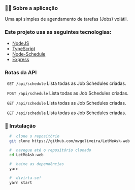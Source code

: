 ### :man_technologist: Sobre a aplicação

Uma api simples de agendamento de tarefas (Jobs) volátil.

### Este projeto usa as seguintes tecnologias:

- [NodeJS](https://nodejs.org/en/)
- [TypeScript](https://www.typescriptlang.org/)
- [Node-Schedule](https://github.com/node-schedule/node-schedule)
- [Express](https://expressjs.com/pt-br/)

### Rotas da API

`` GET /api/schedule`` Lista todas as Job Schedules criadas.


`` POST /api/schedule`` Lista todas as Job Schedules criadas.


`` GET /api/schedule`` Lista todas as Job Schedules criadas.


`` GET /api/schedule`` Lista todas as Job Schedules criadas.


### 📁 Instalação

```bash
  #  clone o repositório
  git clone https://github.com/mvgoliveira/LetMeAsk-web

  #  navegue até o repositório clonado
  cd LetMeAsk-web

  #  baixe as dependências
  yarn
 
  #  divirta-se!
  yarn start
```
